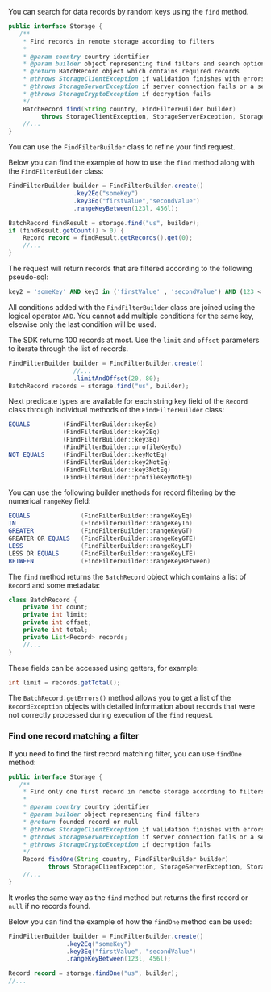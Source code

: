 You can search for data records by random keys using the `find` method.
```java
public interface Storage {
   /**
    * Find records in remote storage according to filters
    *
    * @param country country identifier
    * @param builder object representing find filters and search options
    * @return BatchRecord object which contains required records
    * @throws StorageClientException if validation finishes with errors
    * @throws StorageServerException if server connection fails or a server response error occurs
    * @throws StorageCryptoException if decryption fails
    */
    BatchRecord find(String country, FindFilterBuilder builder)
         throws StorageClientException, StorageServerException, StorageCryptoException;
    //...
}
```

You can use the `FindFilterBuilder` class to refine your find request.

Below you can find the example of how to use the `find` method along with the `FindFilterBuilder` class:
```java
FindFilterBuilder builder = FindFilterBuilder.create()
                  .key2Eq("someKey")
                  .key3Eq("firstValue","secondValue")
                  .rangeKeyBetween(123l, 456l);

BatchRecord findResult = storage.find("us", builder);
if (findResult.getCount() > 0) {
    Record record = findResult.getRecords().get(0);
    //...
}
```

The request will return records that are filtered according to the following pseudo-sql:
```sql
key2 = 'someKey' AND key3 in ('firstValue' , 'secondValue') AND (123 < = `rangeKey` < = 456)
```

All conditions added with the `FindFilterBuilder` class are joined using the logical operator `AND`. You cannot add multiple conditions for the same key, elsewise only the last condition will be used.

The SDK returns 100 records at most. Use the `limit` and `offset` parameters to iterate through the list of records.
```java
FindFilterBuilder builder = FindFilterBuilder.create()
                  //...
                  .limitAndOffset(20, 80);
BatchRecord records = storage.find("us", builder);
```

Next predicate types are available for each string key field of the `Record` class through individual methods of the `FindFilterBuilder` class:
```java
EQUALS         (FindFilterBuilder::keyEq)
               (FindFilterBuilder::key2Eq)
               (FindFilterBuilder::key3Eq)
               (FindFilterBuilder::profileKeyEq)
NOT_EQUALS     (FindFilterBuilder::keyNotEq)
               (FindFilterBuilder::key2NotEq)
               (FindFilterBuilder::key3NotEq)
               (FindFilterBuilder::profileKeyNotEq)
```

You can use the following builder methods for record filtering by the numerical `rangeKey` field:
```java
EQUALS              (FindFilterBuilder::rangeKeyEq)
IN                  (FindFilterBuilder::rangeKeyIn)
GREATER             (FindFilterBuilder::rangeKeyGT)
GREATER OR EQUALS   (FindFilterBuilder::rangeKeyGTE)
LESS                (FindFilterBuilder::rangeKeyLT)
LESS OR EQUALS      (FindFilterBuilder::rangeKeyLTE)
BETWEEN             (FindFilterBuilder::rangeKeyBetween)
```

The `find` method returns the `BatchRecord` object which contains a list of `Record` and some metadata:
```java
class BatchRecord {
    private int count;
    private int limit;
    private int offset;
    private int total;
    private List<Record> records;
    //...
}
```

These fields can be accessed using getters, for example:

```java
int limit = records.getTotal();
```

The `BatchRecord.getErrors()` method allows you to get a list of the `RecordException` objects with detailed information about records that were not correctly processed during execution of the `find` request.

### Find one record matching a filter

If you need to find the first record matching filter, you can use `findOne` method:
```java
public interface Storage {
   /**
    * Find only one first record in remote storage according to filters
    *
    * @param country country identifier
    * @param builder object representing find filters
    * @return founded record or null
    * @throws StorageClientException if validation finishes with errors
    * @throws StorageServerException if server connection fails or a server response error occurs
    * @throws StorageCryptoException if decryption fails
    */
    Record findOne(String country, FindFilterBuilder builder)
           throws StorageClientException, StorageServerException, StorageCryptoException;
    //...
}
```

It works the same way as the `find` method but returns the first record or `null` if no records found.

Below you can find the example of how the `findOne` method can be used:
```java
FindFilterBuilder builder = FindFilterBuilder.create()
                .key2Eq("someKey")
                .key3Eq("firstValue", "secondValue")
                .rangeKeyBetween(123l, 456l);

Record record = storage.findOne("us", builder);
//...
```